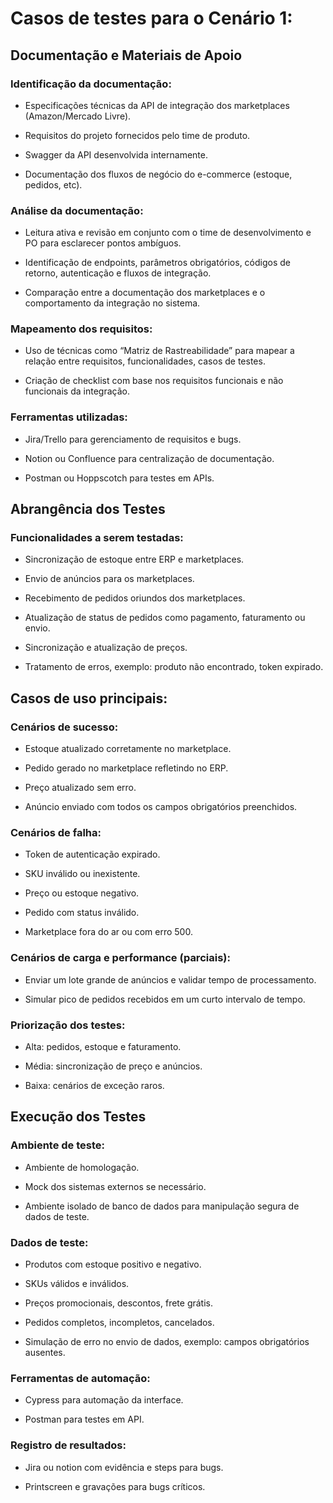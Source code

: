 # Casos de testes para o Cenário 1:

## Documentação e Materiais de Apoio

### Identificação da documentação:

- Especificações técnicas da API de integração dos marketplaces (Amazon/Mercado Livre).

- Requisitos do projeto fornecidos pelo time de produto.

- Swagger da API desenvolvida internamente.

- Documentação dos fluxos de negócio do e-commerce (estoque, pedidos, etc).

### Análise da documentação:

- Leitura ativa e revisão em conjunto com o time de desenvolvimento e PO para esclarecer pontos ambíguos.

- Identificação de endpoints, parâmetros obrigatórios, códigos de retorno, autenticação e fluxos de integração.

- Comparação entre a documentação dos marketplaces e o comportamento da integração no sistema.

### Mapeamento dos requisitos:

- Uso de técnicas como “Matriz de Rastreabilidade” para mapear a relação entre requisitos, funcionalidades, casos de testes.

- Criação de checklist com base nos requisitos funcionais e não funcionais da integração.

### Ferramentas utilizadas:

- Jira/Trello para gerenciamento de requisitos e bugs.

- Notion ou Confluence para centralização de documentação.

- Postman ou Hoppscotch para testes em APIs.

## Abrangência dos Testes

### Funcionalidades a serem testadas:

- Sincronização de estoque entre ERP e marketplaces.

- Envio de anúncios para os marketplaces.

- Recebimento de pedidos oriundos dos marketplaces.

- Atualização de status de pedidos como pagamento, faturamento ou envio.

- Sincronização e atualização de preços.

- Tratamento de erros, exemplo: produto não encontrado, token expirado.

## Casos de uso principais:

### Cenários de sucesso:

- Estoque atualizado corretamente no marketplace.

- Pedido gerado no marketplace refletindo no ERP.

- Preço atualizado sem erro.

- Anúncio enviado com todos os campos obrigatórios preenchidos.

### Cenários de falha:

- Token de autenticação expirado.

- SKU inválido ou inexistente.

- Preço ou estoque negativo.

- Pedido com status inválido.

- Marketplace fora do ar ou com erro 500.

### Cenários de carga e performance (parciais):

- Enviar um lote grande de anúncios e validar tempo de processamento.

- Simular pico de pedidos recebidos em um curto intervalo de tempo.

### Priorização dos testes:

- Alta: pedidos, estoque e faturamento.

- Média: sincronização de preço e anúncios.

- Baixa: cenários de exceção raros.

## Execução dos Testes

### Ambiente de teste:

- Ambiente de homologação.

- Mock dos sistemas externos se necessário.

- Ambiente isolado de banco de dados para manipulação segura de dados de teste.

### Dados de teste:

- Produtos com estoque positivo e negativo.

- SKUs válidos e inválidos.

- Preços promocionais, descontos, frete grátis.

- Pedidos completos, incompletos, cancelados.

- Simulação de erro no envio de dados, exemplo: campos obrigatórios ausentes.

### Ferramentas de automação:

- Cypress para automação da interface.

- Postman para testes em API.

### Registro de resultados:

- Jira ou notion com evidência e steps para bugs.

- Printscreen e gravações para bugs críticos.